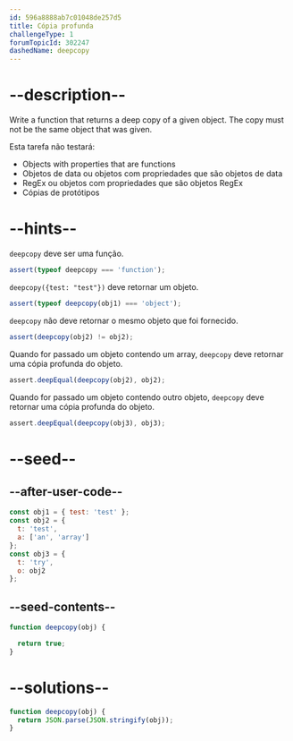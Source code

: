 ```yaml
---
id: 596a8888ab7c01048de257d5
title: Cópia profunda
challengeType: 1
forumTopicId: 302247
dashedName: deepcopy
---
```


# --description--

Write a function that returns a deep copy of a given object. The copy must not be the same object that was given.

Esta tarefa não testará:

<ul>
  <li>Objects with properties that are functions</li>
  <li>Objetos de data ou objetos com propriedades que são objetos de data</li>
  <li>RegEx ou objetos com propriedades que são objetos RegEx</li>
  <li>Cópias de protótipos</li>
</ul>

# --hints--

`deepcopy` deve ser uma função.

```js
assert(typeof deepcopy === 'function');
```

`deepcopy({test: "test"})` deve retornar um objeto.

```js
assert(typeof deepcopy(obj1) === 'object');
```

`deepcopy` não deve retornar o mesmo objeto que foi fornecido.

```js
assert(deepcopy(obj2) != obj2);
```

Quando for passado um objeto contendo um array, `deepcopy` deve retornar uma cópia profunda do objeto.

```js
assert.deepEqual(deepcopy(obj2), obj2);
```

Quando for passado um objeto contendo outro objeto, `deepcopy`  deve retornar uma cópia profunda do objeto.

```js
assert.deepEqual(deepcopy(obj3), obj3);
```

# --seed--

## --after-user-code--

```js
const obj1 = { test: 'test' };
const obj2 = {
  t: 'test',
  a: ['an', 'array']
};
const obj3 = {
  t: 'try',
  o: obj2
};
```

## --seed-contents--

```js
function deepcopy(obj) {

  return true;
}
```

# --solutions--

```js
function deepcopy(obj) {
  return JSON.parse(JSON.stringify(obj));
}
```
